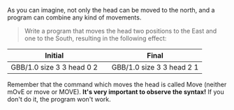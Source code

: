 As you can imagine, not only the head can be moved to the north, and a program can combine any kind of movements.

> Write a program that moves the head two positions to the East and one to the South, resulting in the following effect:

<table class= "table" style="width:100%">
  <thead>
  <tr>
    <th style="text-align: center">Initial</th>
    <th style="text-align: center"></th> 
    <th style="text-align: center">Final</th>
  </tr>
  </thead>
  <tbody>
  <tr>
    <td style="text-align: center">  
      <gs-board>
        GBB/1.0
        size 3 3
        head 0 2
      </gs-board>
    </td>
    <td style="text-align: center"><i class="fa fa-arrow-right"></i></td> 
    <td style="text-align: center">
      <gs-board>
        GBB/1.0
        size 3 3
        head 2 1
      </gs-board>
    </td>
  </tr>
  <tbody>
</table>
 
Remember that the command which moves the head is called Move (neither mOvE or move or MOVE). **It's very important to observe the syntax!** If you don't do it, the program won't work.
